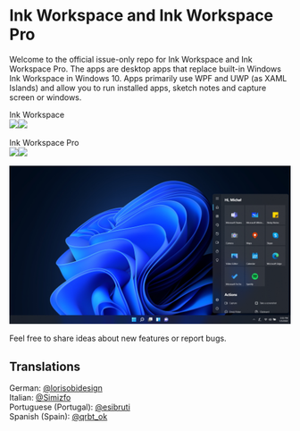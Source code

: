# Ink Workspace and Ink Workspace Pro

Welcome to the official issue-only repo for Ink Workspace and Ink Workspace Pro. The apps are desktop apps that replace built-in Windows Ink Workspace in Windows 10. Apps primarily use WPF and UWP (as XAML Islands) and allow you to run installed apps, sketch notes and capture screen or windows.

Ink Workspace  
<img src="https://store-images.s-microsoft.com/image/apps.50337.14525831200021957.5b3d0a2c-8dcd-4ec6-a95f-ba0c20449817.0d8b0258-b694-4088-bf77-bd9338fa99ea" width=80/><a href="https://www.microsoft.com/store/apps/9P0RP342JZMN"><img src="https://getbadgecdn.azureedge.net/images/English_L.png" height=80 /></a>

Ink Workspace Pro  
<img src="https://store-images.s-microsoft.com/image/apps.50337.14525831200021957.5b3d0a2c-8dcd-4ec6-a95f-ba0c20449817.0d8b0258-b694-4088-bf77-bd9338fa99ea" width=80/><a href="https://www.microsoft.com/store/apps/9N8PFLMMR9BW"><img src="https://getbadgecdn.azureedge.net/images/English_L.png" height=80 /></a>

![](images/InkWorkspaceHero.png)  

Feel free to share ideas about new features or report bugs.

## Translations
German: [@lorisobidesign](https://twitter.com/lorisobidesign)  
Italian: [@Simizfo](https://twitter.com/Simizfo)  
Portuguese (Portugal): [@esibruti](https://twitter.com/esibruti)  
Spanish (Spain): [@qrbt_ok](https://twitter.com/qrbt_ok)
